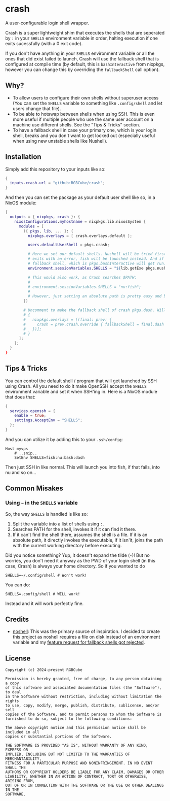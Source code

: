 # crash

A user-configurable login shell wrapper.

Crash is a super lightweight shim that executes the shells that are seperated by `:`
in your `SHELLS` environment variable in order, halting execution if one exits
sucessfully (with a 0 exit code).

If you don't have anything in your `SHELLS` environment variable or all the ones
that did exist failed to launch, Crash will use the fallback shell that is
configured at compile time (by default, this is `bashInteractive` from nixpkgs,
however you can change this by overriding the `fallbackShell` call option).

## Why?

- To allow users to configure their own shells without superuser access (You can
  set the `SHELLS` variable to something like `.config/shell` and let users
  change that file).
- To be able to hotswap between shells when using SSH. This is even more useful if multiple
  people who use the same user account on a machine use different shells. See the "Tips & Tricks" section.
- To have a fallback shell in case your primary one, which is your login shell,
  breaks and you don't want to get locked out (especially useful when using new
  unstable shells like Nushell).

## Installation

Simply add this repository to your inputs like so:

```nix
{
  inputs.crash.url = "github:RGBCube/crash";
}
```

And then you can set the package as your default user
shell like so, in a NixOS module:

```nix
{
  outputs = { nixpkgs, crash }: {
    nixosConfigurations.myhostname = nixpkgs.lib.nixosSystem {
      modules = [
        ({ pkgs, lib, ... }: {
          nixpkgs.overlays = [ crash.overlays.default ];

          users.defaultUserShell = pkgs.crash;

          # Here we set our default shells. Nushell will be tried first, if that
          # exits with an error, fish will be launched instead. And if fish fails, the
          # fallback shell, which is pkgs.bashInteractive will get run.
          environment.sessionVariables.SHELLS = "${lib.getExe pkgs.nushell}:${lib.getExe pkgs.fish}";

          # This would also work, as Crash searches $PATH:
          #
          # environment.sessionVariables.SHELLS = "nu:fish";
          #
          # However, just setting an absolute path is pretty easy and better.
        })

        # Uncomment to make the fallback shell of crash pkgs.dash. Will require a recompilation!
        # {
        #   nixpkgs.overlays = [(final: prev: {
        #     crash = prev.crash.override { fallbackShell = final.dash };
        #   })];
        # }
      ];
    };
  }
}
```

## Tips & Tricks

You can control the default shell / program that will get launched
by SSH using Crash. All you need to do it make OpenSSH accept the `SHELLS`
environment variable and set it when SSH'ing in. Here is a NixOS
module that does that:

```nix
{
  services.openssh = {
    enable = true;
    settings.AcceptEnv = "SHELLS";
  };
}
```

And you can utilize it by adding this to your `.ssh/config`:

```shell
Host myvps
    # ..snip..
    SetEnv SHELLS=fish:nu:bash:dash
```

Then just SSH in like normal. This will launch you into fish, if that fails, into nu and so on...

## Common Misakes

### Using `~` in the `SHELLS` variable

So, the way `SHELLS` is handled is like so:
1. Split the variable into a list of shells using `:`.
2. Searches PATH for the shell, invokes it if it can find it there.
3. If it can't find the shell there, assumes the shell is a file.
   If it is an absolute path, it directly invokes the executable, if
   it isn'it, joins the path with the current working directory before executing.

Did you notice something? Yup, it doesn't expand the tilde (`~`)!
But no worries, you don't need it anyway as the PWD of your login shell
(in this case, Crash) is always your home directory. So if you wanted to do

```shell
SHELLS=~/.config/shell # Won't work!
```

You can do:

```shell
SHELLS=.config/shell # WILL work!
```

Instead and it will work perfectly fine.


## Credits

- [noshell](https://github.com/viperML/noshell): This was the primary source of
  inspiration. I decided to create this project as noshell requires a file on disk
  instead of an environment variable and my [feature request for fallback shells got
  rejected](https://github.com/viperML/noshell/issues/6).

## License

```
Copyright (c) 2024-present RGBCube

Permission is hereby granted, free of charge, to any person obtaining a copy
of this software and associated documentation files (the "Software"), to deal
in the Software without restriction, including without limitation the rights
to use, copy, modify, merge, publish, distribute, sublicense, and/or sell
copies of the Software, and to permit persons to whom the Software is
furnished to do so, subject to the following conditions:

The above copyright notice and this permission notice shall be included in all
copies or substantial portions of the Software.

THE SOFTWARE IS PROVIDED "AS IS", WITHOUT WARRANTY OF ANY KIND, EXPRESS OR
IMPLIED, INCLUDING BUT NOT LIMITED TO THE WARRANTIES OF MERCHANTABILITY,
FITNESS FOR A PARTICULAR PURPOSE AND NONINFRINGEMENT. IN NO EVENT SHALL THE
AUTHORS OR COPYRIGHT HOLDERS BE LIABLE FOR ANY CLAIM, DAMAGES OR OTHER
LIABILITY, WHETHER IN AN ACTION OF CONTRACT, TORT OR OTHERWISE, ARISING FROM,
OUT OF OR IN CONNECTION WITH THE SOFTWARE OR THE USE OR OTHER DEALINGS IN THE
SOFTWARE.
```
